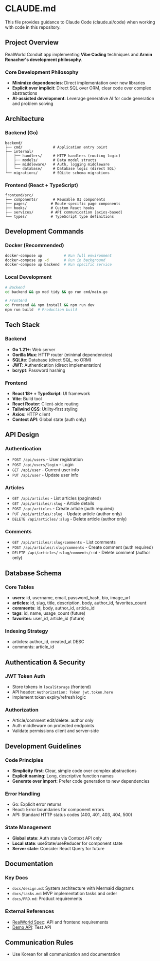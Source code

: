 # CLAUDE.md

This file provides guidance to Claude Code (claude.ai/code) when working with code in this repository.

## Project Overview

RealWorld Conduit app implementing **Vibe Coding** techniques and **Armin Ronacher's development philosophy**.

### Core Development Philosophy
- **Minimize dependencies**: Direct implementation over new libraries
- **Explicit over implicit**: Direct SQL over ORM, clear code over complex abstractions  
- **AI-assisted development**: Leverage generative AI for code generation and problem solving

## Architecture

### Backend (Go)
```
backend/
├── cmd/              # Application entry point
├── internal/
│   ├── handlers/     # HTTP handlers (routing logic)
│   ├── models/       # Data model structs
│   ├── middleware/   # Auth, logging middleware
│   └── database/     # Database logic (direct SQL)
└── migrations/       # SQLite schema migrations
```

### Frontend (React + TypeScript)
```
frontend/src/
├── components/       # Reusable UI components
├── pages/           # Route-specific page components
├── hooks/           # Custom React hooks
├── services/        # API communication (axios-based)
└── types/           # TypeScript type definitions
```

## Development Commands

### Docker (Recommended)
```bash
docker-compose up          # Run full environment
docker-compose up -d       # Run in background
docker-compose up backend  # Run specific service
```

### Local Development
```bash
# Backend
cd backend && go mod tidy && go run cmd/main.go

# Frontend  
cd frontend && npm install && npm run dev
npm run build  # Production build
```

## Tech Stack

### Backend
- **Go 1.21+**: Web server
- **Gorilla Mux**: HTTP router (minimal dependencies)
- **SQLite**: Database (direct SQL, no ORM)
- **JWT**: Authentication (direct implementation)
- **bcrypt**: Password hashing

### Frontend
- **React 18+ + TypeScript**: UI framework
- **Vite**: Build tool
- **React Router**: Client-side routing
- **Tailwind CSS**: Utility-first styling
- **Axios**: HTTP client
- **Context API**: Global state (auth only)

## API Design

### Authentication
- `POST /api/users` - User registration
- `POST /api/users/login` - Login
- `GET /api/user` - Current user info
- `PUT /api/user` - Update user info

### Articles
- `GET /api/articles` - List articles (paginated)
- `GET /api/articles/:slug` - Article details
- `POST /api/articles` - Create article (auth required)
- `PUT /api/articles/:slug` - Update article (author only)
- `DELETE /api/articles/:slug` - Delete article (author only)

### Comments
- `GET /api/articles/:slug/comments` - List comments
- `POST /api/articles/:slug/comments` - Create comment (auth required)
- `DELETE /api/articles/:slug/comments/:id` - Delete comment (author only)

## Database Schema

### Core Tables
- **users**: id, username, email, password_hash, bio, image_url
- **articles**: id, slug, title, description, body, author_id, favorites_count
- **comments**: id, body, author_id, article_id
- **tags**: id, name, usage_count (future)
- **favorites**: user_id, article_id (future)

### Indexing Strategy
- articles: author_id, created_at DESC
- comments: article_id

## Authentication & Security

### JWT Token Auth
- Store tokens in `localStorage` (frontend)
- API header: `Authorization: Token jwt.token.here`
- Implement token expiry/refresh logic

### Authorization
- Article/comment edit/delete: author only
- Auth middleware on protected endpoints
- Validate permissions client and server-side

## Development Guidelines

### Code Principles
- **Simplicity first**: Clear, simple code over complex abstractions
- **Explicit naming**: Long, descriptive function names
- **Generate over import**: Prefer code generation to new dependencies

### Error Handling
- Go: Explicit error returns
- React: Error boundaries for component errors
- API: Standard HTTP status codes (400, 401, 403, 404, 500)

### State Management
- **Global state**: Auth state via Context API only
- **Local state**: useState/useReducer for component state
- **Server state**: Consider React Query for future

## Documentation

### Key Docs
- `docs/design.md`: System architecture with Mermaid diagrams
- `docs/tasks.md`: MVP implementation tasks and order
- `docs/PRD.md`: Product requirements

### External References
- [RealWorld Spec](https://realworld-docs.netlify.app/): API and frontend requirements
- [Demo API](https://api.realworld.build/api): Test API

## Communication Rules

- Use Korean for all communication and documentation
